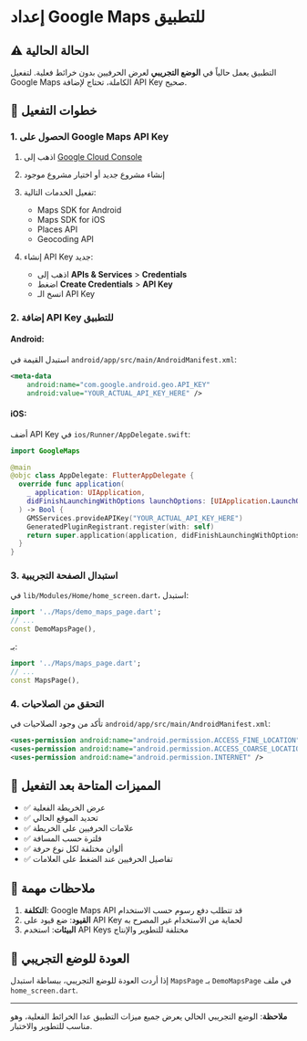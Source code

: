 # إعداد Google Maps للتطبيق

## ⚠️ الحالة الحالية
التطبيق يعمل حالياً في **الوضع التجريبي** لعرض الحرفيين بدون خرائط فعلية. لتفعيل Google Maps الكاملة، تحتاج لإضافة API Key صحيح.

## 🔧 خطوات التفعيل

### 1. الحصول على Google Maps API Key

1. اذهب إلى [Google Cloud Console](https://console.cloud.google.com/)
2. إنشاء مشروع جديد أو اختيار مشروع موجود
3. تفعيل الخدمات التالية:
   - Maps SDK for Android
   - Maps SDK for iOS
   - Places API
   - Geocoding API

4. إنشاء API Key جديد:
   - اذهب إلى **APIs & Services** > **Credentials**
   - اضغط **Create Credentials** > **API Key**
   - انسخ الـ API Key

### 2. إضافة API Key للتطبيق

#### Android:
استبدل القيمة في `android/app/src/main/AndroidManifest.xml`:

```xml
<meta-data
    android:name="com.google.android.geo.API_KEY"
    android:value="YOUR_ACTUAL_API_KEY_HERE" />
```

#### iOS:
أضف API Key في `ios/Runner/AppDelegate.swift`:

```swift
import GoogleMaps

@main
@objc class AppDelegate: FlutterAppDelegate {
  override func application(
    _ application: UIApplication,
    didFinishLaunchingWithOptions launchOptions: [UIApplication.LaunchOptionsKey: Any]?
  ) -> Bool {
    GMSServices.provideAPIKey("YOUR_ACTUAL_API_KEY_HERE")
    GeneratedPluginRegistrant.register(with: self)
    return super.application(application, didFinishLaunchingWithOptions: launchOptions)
  }
}
```

### 3. استبدال الصفحة التجريبية

في `lib/Modules/Home/home_screen.dart`، استبدل:

```dart
import '../Maps/demo_maps_page.dart';
// ...
const DemoMapsPage(),
```

بـ:

```dart
import '../Maps/maps_page.dart';
// ...
const MapsPage(),
```

### 4. التحقق من الصلاحيات

تأكد من وجود الصلاحيات في `android/app/src/main/AndroidManifest.xml`:

```xml
<uses-permission android:name="android.permission.ACCESS_FINE_LOCATION" />
<uses-permission android:name="android.permission.ACCESS_COARSE_LOCATION" />
<uses-permission android:name="android.permission.INTERNET" />
```

## 🌟 المميزات المتاحة بعد التفعيل

- ✅ عرض الخريطة الفعلية
- ✅ تحديد الموقع الحالي
- ✅ علامات الحرفيين على الخريطة
- ✅ فلترة حسب المسافة
- ✅ ألوان مختلفة لكل نوع حرفة
- ✅ تفاصيل الحرفيين عند الضغط على العلامات

## 🚨 ملاحظات مهمة

1. **التكلفة**: Google Maps API قد تتطلب دفع رسوم حسب الاستخدام
2. **القيود**: ضع قيود على API Key لحماية من الاستخدام غير المصرح به
3. **البيئات**: استخدم API Keys مختلفة للتطوير والإنتاج

## 🔄 العودة للوضع التجريبي

إذا أردت العودة للوضع التجريبي، ببساطة استبدل `MapsPage` بـ `DemoMapsPage` في ملف `home_screen.dart`.

---

**ملاحظة**: الوضع التجريبي الحالي يعرض جميع ميزات التطبيق عدا الخرائط الفعلية، وهو مناسب للتطوير والاختبار. 